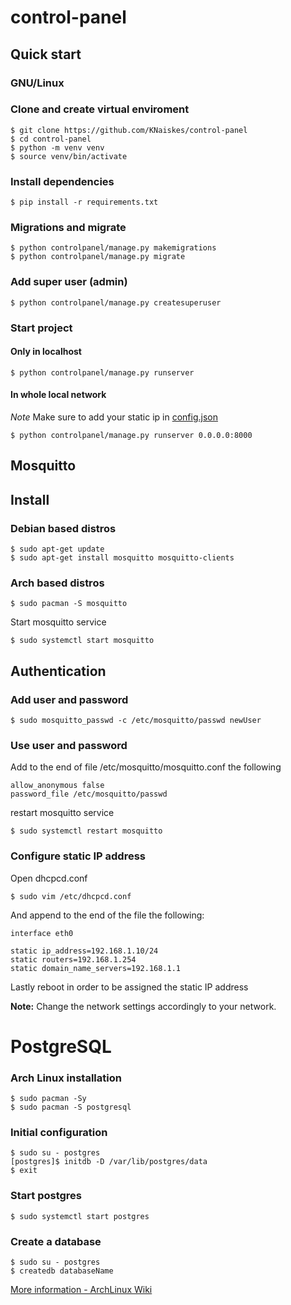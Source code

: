 # control-panel

## Quick start

### GNU/Linux

### Clone and create virtual enviroment

```
$ git clone https://github.com/KNaiskes/control-panel
$ cd control-panel
$ python -m venv venv
$ source venv/bin/activate
```

### Install dependencies

```
$ pip install -r requirements.txt
```

### Migrations and migrate

```
$ python controlpanel/manage.py makemigrations
$ python controlpanel/manage.py migrate
```

### Add super user (admin)

```
$ python controlpanel/manage.py createsuperuser
```

### Start project

#### Only in localhost

```
$ python controlpanel/manage.py runserver
```

#### In whole local network

*Note* Make sure to add your static ip in [config.json](https://github.com/KNaiskes/control-panel/blob/master/config.json)

```
$ python controlpanel/manage.py runserver 0.0.0.0:8000
```

## Mosquitto

## Install

### Debian based distros

```
$ sudo apt-get update
$ sudo apt-get install mosquitto mosquitto-clients
```

### Arch based distros

```
$ sudo pacman -S mosquitto
```

Start mosquitto service

```
$ sudo systemctl start mosquitto
```

## Authentication

### Add user and password

```
$ sudo mosquitto_passwd -c /etc/mosquitto/passwd newUser
```

### Use user and password

Add to the end of file /etc/mosquitto/mosquitto.conf the following

```
allow_anonymous false
password_file /etc/mosquitto/passwd
```

restart mosquitto service

```
$ sudo systemctl restart mosquitto
```

### Configure static IP address

Open dhcpcd.conf

```
$ sudo vim /etc/dhcpcd.conf
```

And append to the end of the file the following:

```
interface eth0

static ip_address=192.168.1.10/24
static routers=192.168.1.254
static domain_name_servers=192.168.1.1
```
Lastly reboot in order to be assigned the static IP address

**Note:** Change the network settings accordingly to your network.

# PostgreSQL

### Arch Linux installation

```
$ sudo pacman -Sy
$ sudo pacman -S postgresql
```

### Initial configuration

```
$ sudo su - postgres
[postgres]$ initdb -D /var/lib/postgres/data
$ exit
```

### Start postgres

```
$ sudo systemctl start postgres
```

### Create a database

```
$ sudo su - postgres
$ createdb databaseName
```

[More information - ArchLinux Wiki](https://wiki.archlinux.org/index.php/PostgreSQL)